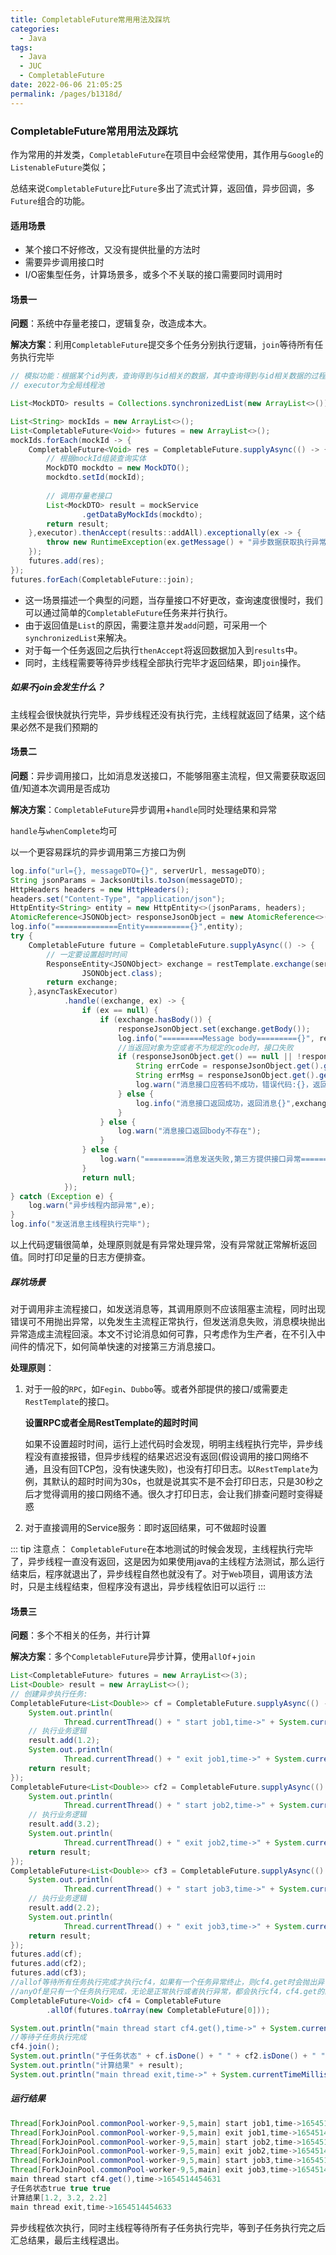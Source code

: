 ```yaml
---
title: CompletableFuture常用用法及踩坑
categories: 
  - Java
tags: 
  - Java
  - JUC
  - CompletableFuture
date: 2022-06-06 21:05:25
permalink: /pages/b1318d/
---
```


### CompletableFuture常用用法及踩坑

作为常用的并发类，`CompletableFuture`在项目中会经常使用，其作用与`Google`的`ListenableFuture`类似；

总结来说`CompletableFuture`比`Future`多出了流式计算，返回值，异步回调，多`Future`组合的功能。

#### 适用场景

- 某个接口不好修改，又没有提供批量的方法时
- 需要异步调用接口时
- I/O密集型任务，计算场景多，或多个不关联的接口需要同时调用时

#### 场景一

**问题**：系统中存量老接口，逻辑复杂，改造成本大。

**解决方案**：利用`CompletableFuture`提交多个任务分别执行逻辑，`join`等待所有任务执行完毕

```java
// 模拟功能：根据某个id列表，查询得到与id相关的数据，其中查询得到与id相关数据的过程非常复杂且耗时
// executor为全局线程池

List<MockDTO> results = Collections.synchronizedList(new ArrayList<>());

List<String> mockIds = new ArrayList<>();
List<CompletableFuture<Void>> futures = new ArrayList<>();
mockIds.forEach(mockId -> {
    CompletableFuture<Void> res = CompletableFuture.supplyAsync(() -> {
        // 根据mockId组装查询实体
      	MockDTO mockdto = new MockDTO();
        mockdto.setId(mockId);
        
        // 调用存量老接口
        List<MockDTO> result = mockService
                .getDataByMockIds(mockdto);
        return result;
    },executor).thenAccept(results::addAll).exceptionally(ex -> {
        throw new RuntimeException(ex.getMessage() + "异步数据获取执行异常");
    });
    futures.add(res);
});
futures.forEach(CompletableFuture::join);
```

- 这一场景描述一个典型的问题，当存量接口不好更改，查询速度很慢时，我们可以通过简单的`CompletableFuture`任务来并行执行。
- 由于返回值是`List`的原因，需要注意并发`add`问题，可采用一个`synchronizedList`来解决。
- 对于每一个任务返回之后执行`thenAccept`将返回数据加入到`results`中。
- 同时，主线程需要等待异步线程全部执行完毕才返回结果，即`join`操作。

##### 如果不join会发生什么？

主线程会很快就执行完毕，异步线程还没有执行完，主线程就返回了结果，这个结果必然不是我们预期的

#### 场景二

**问题**：异步调用接口，比如消息发送接口，不能够阻塞主流程，但又需要获取返回值/知道本次调用是否成功

**解决方案**：`CompletableFuture`异步调用+`handle`同时处理结果和异常

`handle`与`whenComplete`均可

以一个更容易踩坑的异步调用第三方接口为例

```java
log.info("url={}, messageDTO={}", serverUrl, messageDTO);
String jsonParams = JacksonUtils.toJson(messageDTO);
HttpHeaders headers = new HttpHeaders();
headers.set("Content-Type", "application/json");
HttpEntity<String> entity = new HttpEntity<>(jsonParams, headers);
AtomicReference<JSONObject> responseJsonObject = new AtomicReference<>();
log.info("==============Entity=========={}",entity);
try {
    CompletableFuture future = CompletableFuture.supplyAsync(() -> {
        // 一定要设置超时时间
        ResponseEntity<JSONObject> exchange = restTemplate.exchange(serverUrl, HttpMethod.POST, entity,
                JSONObject.class);
        return exchange;
    },asyncTaskExecutor)
            .handle((exchange, ex) -> {
                if (ex == null) {
                    if (exchange.hasBody()) {
                        responseJsonObject.set(exchange.getBody());
                        log.info("=========Message body========={}", responseJsonObject);
                        //当返回对象为空或者不为规定的code时，接口失败
                        if (responseJsonObject.get() == null || !responseJsonObject.get().getString("code").equals("200")) {
                            String errCode = responseJsonObject.get().getString("code");
                            String errMsg = responseJsonObject.get().getString("message");
                            log.warn("消息接口应答码不成功，错误代码:{}，返回消息{}",errCode,errMsg);
                        } else {
                            log.info("消息接口返回成功，返回消息{}",exchange.getBody());
                        }
                    } else {
                        log.warn("消息接口返回body不存在");
                    }
                } else {
                    log.warn("=========消息发送失败,第三方提供接口异常========={}",ex.getMessage());
                }
                return null;
            });
} catch (Exception e) {
    log.warn("异步线程内部异常",e);
}
log.info("发送消息主线程执行完毕");
```

以上代码逻辑很简单，处理原则就是有异常处理异常，没有异常就正常解析返回值。同时打印足量的日志方便排查。

##### 踩坑场景

对于调用非主流程接口，如发送消息等，其调用原则不应该阻塞主流程，同时出现错误可不用抛出异常，以免发生主流程正常执行，但发送消息失败，消息模块抛出异常造成主流程回滚。本文不讨论消息如何可靠，只考虑作为生产者，在不引入中间件的情况下，如何简单快速的对接第三方消息接口。

**处理原则**：

1. 对于一般的`RPC`，如`Fegin`、`Dubbo`等。或者外部提供的接口/或需要走`RestTemplate`的接口。

   **设置RPC或者全局RestTemplate的超时时间**

   如果不设置超时时间，运行上述代码时会发现，明明主线程执行完毕，异步线程没有直接报错，但异步线程的结果迟迟没有返回(假设调用的接口网络不通，且没有回TCP包，没有快速失败)，也没有打印日志。以`RestTemplate`为例，其默认的超时时间为30s，也就是说其实不是不会打印日志，只是30秒之后才觉得调用的接口网络不通。很久才打印日志，会让我们排查问题时变得疑惑

2. 对于直接调用的Service服务：即时返回结果，可不做超时设置

::: tip
注意点：
`CompletableFuture`在本地测试的时候会发现，主线程执行完毕了，异步线程一直没有返回，这是因为如果使用java的主线程方法测试，那么运行结束后，程序就退出了，异步线程自然也就没有了。对于`Web`项目，调用该方法时，只是主线程结束，但程序没有退出，异步线程依旧可以运行
:::

#### 场景三

**问题**：多个不相关的任务，并行计算

**解决方案**：多个`CompletableFuture`异步计算，使用`allOf`+`join`

```java
List<CompletableFuture> futures = new ArrayList<>(3);
List<Double> result = new ArrayList<>();
// 创建异步执行任务:
CompletableFuture<List<Double>> cf = CompletableFuture.supplyAsync(() -> {
    System.out.println(
            Thread.currentThread() + " start job1,time->" + System.currentTimeMillis());
    // 执行业务逻辑
    result.add(1.2);
    System.out.println(
            Thread.currentThread() + " exit job1,time->" + System.currentTimeMillis());
    return result;
});
CompletableFuture<List<Double>> cf2 = CompletableFuture.supplyAsync(() -> {
    System.out.println(
            Thread.currentThread() + " start job2,time->" + System.currentTimeMillis());
    // 执行业务逻辑
    result.add(3.2);
    System.out.println(
            Thread.currentThread() + " exit job2,time->" + System.currentTimeMillis());
    return result;
});
CompletableFuture<List<Double>> cf3 = CompletableFuture.supplyAsync(() -> {
    System.out.println(
            Thread.currentThread() + " start job3,time->" + System.currentTimeMillis());
    // 执行业务逻辑
    result.add(2.2);
    System.out.println(
            Thread.currentThread() + " exit job3,time->" + System.currentTimeMillis());
    return result;
});
futures.add(cf);
futures.add(cf2);
futures.add(cf3);
//allof等待所有任务执行完成才执行cf4，如果有一个任务异常终止，则cf4.get时会抛出异常，都是正常执行，cf4.get返回null
//anyOf是只有一个任务执行完成，无论是正常执行或者执行异常，都会执行cf4，cf4.get的结果就是已执行完成的任务的执行结果
CompletableFuture<Void> cf4 = CompletableFuture
        .allOf(futures.toArray(new CompletableFuture[0]));

System.out.println("main thread start cf4.get(),time->" + System.currentTimeMillis());
//等待子任务执行完成
cf4.join();
System.out.println("子任务状态" + cf.isDone() + " " + cf2.isDone() + " " + cf3.isDone());
System.out.println("计算结果" + result);
System.out.println("main thread exit,time->" + System.currentTimeMillis());
```

##### 运行结果

```java
Thread[ForkJoinPool.commonPool-worker-9,5,main] start job1,time->1654514454630
Thread[ForkJoinPool.commonPool-worker-9,5,main] exit job1,time->1654514454630
Thread[ForkJoinPool.commonPool-worker-9,5,main] start job2,time->1654514454631
Thread[ForkJoinPool.commonPool-worker-9,5,main] exit job2,time->1654514454631
Thread[ForkJoinPool.commonPool-worker-9,5,main] start job3,time->1654514454631
Thread[ForkJoinPool.commonPool-worker-9,5,main] exit job3,time->1654514454631
main thread start cf4.get(),time->1654514454631
子任务状态true true true
计算结果[1.2, 3.2, 2.2]
main thread exit,time->1654514454633
```

异步线程依次执行，同时主线程等待所有子任务执行完毕，等到子任务执行完之后汇总结果，最后主线程退出。